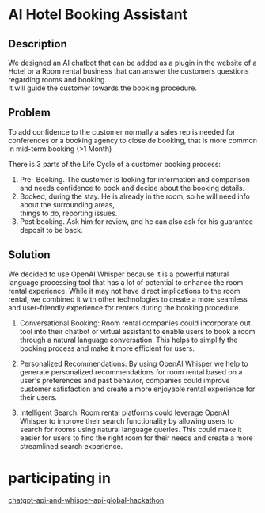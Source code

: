 # AI Hotel Booking Assistant


## Description

We designed an AI chatbot that can be added as a plugin in the website of a Hotel or a Room rental business that can answer the customers questions regarding rooms and booking.  
It will guide the customer towards the booking procedure.

## Problem

To add confidence to the customer normally a sales rep is needed for conferences or a booking agency to close de booking, that is more common in mid-term booking (>1 Month)


There is 3 parts of the Life Cycle of a customer booking process:
1. Pre- Booking. The customer is looking for information and comparison and needs confidence to book and decide about the booking details.
2. Booked, during the stay. He is already in the room, so he will need info about the surrounding areas,  
    things to do, reporting issues.
3. Post booking. Ask him for review, and he can also ask for his guarantee deposit to be back.

## Solution 

We decided to use OpenAI Whisper because it is a powerful natural language processing tool that has a lot of potential to enhance the room rental experience. While it may not have direct implications to the room rental, we combined it with other technologies to create a more seamless and user-friendly experience for renters during the booking procedure.

1. Conversational Booking: Room rental companies could incorporate out tool into their chatbot or virtual assistant to enable users to book a room through a natural language conversation. This helps to simplify the booking process and make it more efficient for users.

2. Personalized Recommendations: By using OpenAI Whisper we help to generate personalized recommendations for room rental based on a user's preferences and past behavior, companies could improve customer satisfaction and create a more enjoyable rental experience for their users.

3. Intelligent Search: Room rental platforms could leverage OpenAI Whisper to improve their search functionality by allowing users to search for rooms using natural language queries. This could make it easier for users to find the right room for their needs and create a more streamlined search experience.


# participating in  
[chatgpt-api-and-whisper-api-global-hackathon](https://lablab.ai/event/chatgpt-api-and-whisper-api-global-hackathon)  
